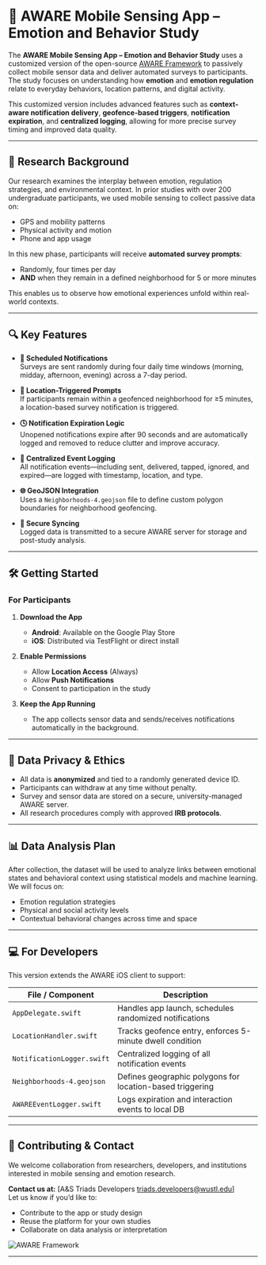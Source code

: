 # 📱 AWARE Mobile Sensing App – Emotion and Behavior Study

The **AWARE Mobile Sensing App – Emotion and Behavior Study** uses a customized version of the open-source [AWARE Framework](https://awareframework.com/) to passively collect mobile sensor data and deliver automated surveys to participants. The study focuses on understanding how **emotion** and **emotion regulation** relate to everyday behaviors, location patterns, and digital activity.

This customized version includes advanced features such as **context-aware notification delivery**, **geofence-based triggers**, **notification expiration**, and **centralized logging**, allowing for more precise survey timing and improved data quality.

---

## 🧠 Research Background

Our research examines the interplay between emotion, regulation strategies, and environmental context. In prior studies with over 200 undergraduate participants, we used mobile sensing to collect passive data on:
- GPS and mobility patterns
- Physical activity and motion
- Phone and app usage

In this new phase, participants will receive **automated survey prompts**:
- Randomly, four times per day
- **AND** when they remain in a defined neighborhood for 5 or more minutes

This enables us to observe how emotional experiences unfold within real-world contexts.

---

## 🔍 Key Features

- **🔔 Scheduled Notifications**  
  Surveys are sent randomly during four daily time windows (morning, midday, afternoon, evening) across a 7-day period.

- **📍 Location-Triggered Prompts**  
  If participants remain within a geofenced neighborhood for ≥5 minutes, a location-based survey notification is triggered.

- **🕓 Notification Expiration Logic**  
  Unopened notifications expire after 90 seconds and are automatically logged and removed to reduce clutter and improve accuracy.

- **🧾 Centralized Event Logging**  
  All notification events—including sent, delivered, tapped, ignored, and expired—are logged with timestamp, location, and type.

- **🌐 GeoJSON Integration**  
  Uses a `Neighborhoods-4.geojson` file to define custom polygon boundaries for neighborhood geofencing.

- **📡 Secure Syncing**  
  Logged data is transmitted to a secure AWARE server for storage and post-study analysis.

---

## 🛠 Getting Started

### For Participants

1. **Download the App**
   - **Android**: Available on the Google Play Store
   - **iOS**: Distributed via TestFlight or direct install

2. **Enable Permissions**
   - Allow **Location Access** (Always)
   - Allow **Push Notifications**
   - Consent to participation in the study

3. **Keep the App Running**
   - The app collects sensor data and sends/receives notifications automatically in the background.

---

## 🔐 Data Privacy & Ethics

- All data is **anonymized** and tied to a randomly generated device ID.
- Participants can withdraw at any time without penalty.
- Survey and sensor data are stored on a secure, university-managed AWARE server.
- All research procedures comply with approved **IRB protocols**.

---

## 📊 Data Analysis Plan

After collection, the dataset will be used to analyze links between emotional states and behavioral context using statistical models and machine learning. We will focus on:
- Emotion regulation strategies
- Physical and social activity levels
- Contextual behavioral changes across time and space

---

## 💻 For Developers

This version extends the AWARE iOS client to support:

| File / Component             | Description |
|-----------------------------|-------------|
| `AppDelegate.swift`         | Handles app launch, schedules randomized notifications |
| `LocationHandler.swift`     | Tracks geofence entry, enforces 5-minute dwell condition |
| `NotificationLogger.swift`  | Centralized logging of all notification events |
| `Neighborhoods-4.geojson`   | Defines geographic polygons for location-based triggering |
| `AWAREEventLogger.swift`    | Logs expiration and interaction events to local DB |

---

## 🤝 Contributing & Contact

We welcome collaboration from researchers, developers, and institutions interested in mobile sensing and emotion research.

**Contact us at:** [A&S Triads Developers <triads.developers@wustl.edu>]  
Let us know if you’d like to:
- Contribute to the app or study design
- Reuse the platform for your own studies
- Collaborate on data analysis or interpretation

![AWARE Framework](https://blogs.unimelb.edu.au/aware-light/files/2020/10/image-10.png)

---



